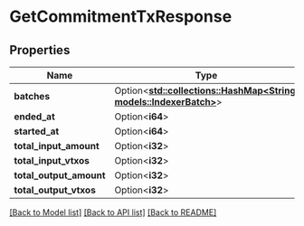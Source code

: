 # GetCommitmentTxResponse

## Properties

| Name                    | Type                                                                                   | Description | Notes      |
| ----------------------- | -------------------------------------------------------------------------------------- | ----------- | ---------- |
| **batches**             | Option<[**std::collections::HashMap<String, models::IndexerBatch>**](IndexerBatch.md)> |             | [optional] |
| **ended_at**            | Option<**i64**>                                                                        |             | [optional] |
| **started_at**          | Option<**i64**>                                                                        |             | [optional] |
| **total_input_amount**  | Option<**i32**>                                                                        |             | [optional] |
| **total_input_vtxos**   | Option<**i32**>                                                                        |             | [optional] |
| **total_output_amount** | Option<**i32**>                                                                        |             | [optional] |
| **total_output_vtxos**  | Option<**i32**>                                                                        |             | [optional] |

[[Back to Model list]](../README.md#documentation-for-models) [[Back to API list]](../README.md#documentation-for-api-endpoints) [[Back to README]](../README.md)

